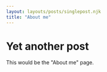 ```yaml
---
layout: layouts/posts/singlepost.njk
title: "About me"
---
```


# Yet another post

This would be the "About me" page.